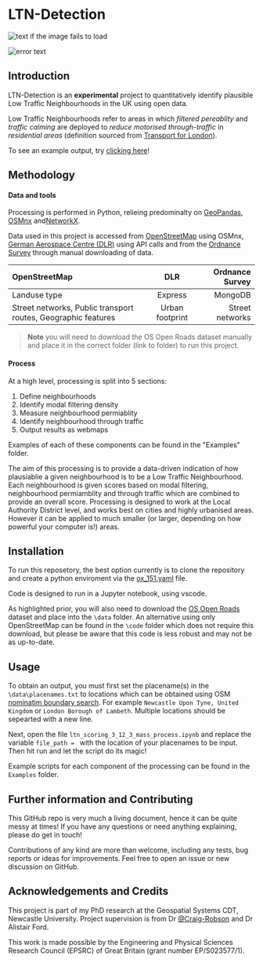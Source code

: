 # LTN-Detection

![text if the image fails to load](auto-generated-path-to-file-when-you-upload-image "Text displayed on hover")

[logo]: auto-generated-path-to-file-when-you-upload-image "Hover me"
![error text][logo]

## Introduction

LTN-Detection is an **experimental** project to quantitatively identify plausible Low Traffic Neighbourhoods in the UK using open data.

Low Traffic Neighbourhoods refer to areas in which *filtered pereablity* and *traffic calming* are deployed to *reduce motorised through-traffic* in *residential areas* (definition sourced from [Transport for London](https://madeby.tfl.gov.uk/2020/12/15/low-traffic-neighbourhoods/)). 

To see an example output, try [clicking here](https://froguin99.github.io/newcastleLTNexample/)!

## Methodology

#### Data and tools

Processing is performed in Python, relieing predominalty on [GeoPandas](https://geopandas.org/en/stable/), [OSMnx](https://osmnx.readthedocs.io/en/stable/) and[NetworkX](https://networkx.org/). 

Data used in this project is accessed from [OpenStreetMap](https://www.openstreetmap.org/#map=10/51.6547/-4.0883) using OSMnx, [German Aerospace Centre (DLR)](https://geoservice.dlr.de/web/maps/eoc:guf:4326) using API calls and from the [Ordnance Survey](https://www.ordnancesurvey.co.uk/products/os-open-roads) through manual downloading of data. 

| OpenStreetMap | DLR | Ordnance Survey |
| :------------------- | :----------: | ----------: |
| Landuse type         | Express      | MongoDB     |
| Street networks, Public transport routes, Geographic features        | Urban footprint      | Street networks      |

> **Note** you will need to download the OS Open Roads dataset manually and place it in the correct folder (link to folder) to run this project. 

#### Process

At a high level, processing is split into 5  sections:
1. Define neighbourhoods
2. Identify modal filtering density
3. Measure neighbourhood permiablity
4. Identify neighbourhood through traffic
5. Output results as webmaps

Examples of each of these components can be found in the "Examples" folder.

The aim of this processing is to provide a data-driven indication of how plausiablie a given neighbourhood is to be a Low Traffic Neighbourhood. Each neighbourhood is given scores based on modal filtering, neighbourhood permiamblity and through traffic which are combined to provide an overall score. Processing is designed to work at the Local Authority District level, and works best on cities and highly urbanised areas. However it can be applied to much smaller (or larger, depending on how powerful your computer is!) areas. 

## Installation

To run this reposetory, the best option currently is to clone the repository and create a python enviroment via the [ox_151.yaml](https://github.com/Froguin99/LTN-Detection/blob/2e366da18db97ec65d3cec681aeeb974a6e7e4f3/envs/ox_151.yaml) file. 

Code is designed to run in a Jupyter notebook, using vscode. 

As highlighted prior, you will also need to download the [OS Open Roads](https://www.ordnancesurvey.co.uk/products/os-open-roads) dataset and place into the `\data` folder. An alternative using only OpenStreetMap can be found in the `\code` folder which does not require this download, but please be aware that this code is less robust and may not be as up-to-date. 


## Usage

To obtain an output, you must first set the placename(s) in the `\data\placenames.txt` to locations which can be obtained using OSM [nominatim boundary search](https://nominatim.openstreetmap.org/ui/search.html). For example `Newcastle Upon Tyne, United Kingdom` or `London Borough of Lambeth`. Multiple locations should be sepearted with a new line. 

Next, open the file `ltn_scoring_3_12_3_mass_process.ipynb` and replace the variable `file_path = ` with the location of your placenames to be input. Then hit run and let the script do its magic! 

Example scripts for each component of the processing can be found in the `Examples` folder.

## Further information and Contributing

This GitHub repo is very much a living document, hence it can be quite messy at times! If you have any questions or need anything explaining, please do get in touch!

Contributions of any kind are more than welcome, including any tests, bug reports or ideas for improvements. Feel free to open an issue or new discussion on GitHub.

## Acknowledgements and Credits

This project is part of my PhD research at the Geospatial Systems CDT, Newcastle University. Project supervision is from Dr [@Craig-Robson](www.github.com/craig-robson) and Dr Alistair Ford.

This work is made possible by the Engineering and Physical Sciences Research Council (EPSRC)
of Great Britain (grant number EP/S023577/1).



